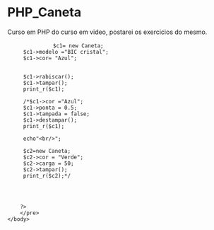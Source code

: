 # PHP_Caneta
Curso em PHP do curso em video, postarei os exercicios do mesmo.

<!DOCTYPE html>

<html>
    <head>
        <meta charset="UTF-8">
        <title>Aula 02 -POO </title>
    </head>
    <body>
        <pre>
        <?php
         require_once 'caneta.php';
         
         $c1= new Caneta;
         $c1->modelo ="BIC cristal";
         $c1->cor= "Azul";
         
         
         $c1->rabiscar();
         $c1->tampar();
         print_r($c1);
         
         /*$c1->cor ="Azul";
         $c1->ponta = 0.5;
         $c1->tampada = false;
         $c1->destampar();         
         print_r($c1);
         
         echo"<br/>";
             
         $c2=new Caneta;
         $c2->cor = "Verde";
         $c2->carga = 50;
         $c2->tampar();
         print_r($c2);*/
         
         
         
         
        ?>
        </pre>
    </body>
</html>

